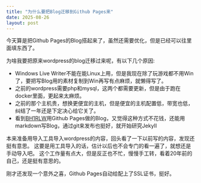 ```yaml
---
title: "为什么要把Blog迁移到Github Pages来"
date: 2025-08-26
layout: post
---
```


今天算是把Github Pages的Blog搭起来了，虽然还需要优化，但是已经可以往里面填东西了。

为啥我要把原来wordpress的blog迁移过来呢，有以下几个原因:
* Windows Live Writer不能在能Linux上用，但是我现在除了玩游戏都不用Win了，要把写Blog用的素材复制到Win再写有点麻烦，就懒得写了。
* 之前的wordpress需要php和mysql，这两个都需要更新，但是由于跑在docker里面，更起来太麻烦。
* 之前的那个主机贵，想换更便宜的主机，但是便宜的主机配置低，带宽也低，纠结了一年还是下定决心给它关了。
* 看到[BH1RLW](https://scateu.me)用Github Pages做的Blog，又觉得这种方式不花钱，还能用markdown写Blog，通过git来发布也挺好，就开始研究JekyII

本来准备用导入工具导入wordpress的内容，回头看了一下以前写的内容，发现还挺有意思。
这要是用工具导入的话，估计以后也不会专门的看一遍了，就想还是手动导入吧。
这个工作量有点大，但是反正也不忙，慢慢手工转，看着20年前的自己，还是挺有意思的。

刚才还发现一个意外之喜，Github Pages自动给配上了SSL证书，挺好。